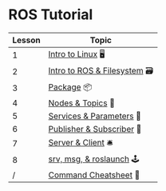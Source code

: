 # ROS Tutorial

Lesson | Topic
------ | ------
1      | [Intro to Linux](ROS_Tutorial/Lesson_1_Intro_to_Linux.md) :desktop_computer:
2      | [Intro to ROS & Filesystem](ROS_Tutorial/Lesson_2_Intro_to_ROS_and_Filesystem.md) :card_file_box:
3      | [Package](ROS_Tutorial/Lesson_3_Package.md) :package:
4      | [Nodes & Topics](ROS_Tutorial/Lesson_4_Nodes_and_Topics.md) :email:
5      | [Services & Parameters](ROS_Tutorial/Lesson_5_Services_and_Parameters.md) :briefcase:
6      | [Publisher & Subscriber](ROS_Tutorial/Lesson_6_Publisher_and_Subscriber.md) :vibration_mode:
7      | [Server & Client](ROS_Tutorial/Lesson_7_Server_and_Client.md) :bellhop_bell:
8      | [srv, msg, & roslaunch](ROS_Tutorial/Lesson_8_srv_msg_roslaunch.md) :joystick:
/       | [Command Cheatsheet](ROS_Tutorial/Command_Cheatsheet.md) :construction: